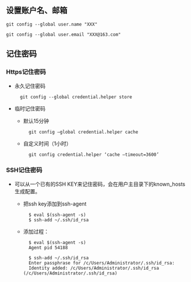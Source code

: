 ## 设置账户名、邮箱

    git config --global user.name "XXX"

	git config --global user.email "XXX@163.com"

## 记住密码

### Https记住密码

- 永久记住密码
  
 		git config --global credential.helper store 

- 临时记住密码

	- 默认15分钟

			git config –global credential.helper cache

	- 自定义时间（1小时）

			git config credential.helper ‘cache –timeout=3600’

### SSH记住密码

- 可以从一个已有的SSH KEY来记住密码，会在用户主目录下的known_hosts生成配置。

	- 把ssh key添加到ssh-agent

			$ eval $(ssh-agent -s)
			$ ssh-add ~/.ssh/id_rsa

	- 添加过程：

			$ eval $(ssh-agent -s)
			Agent pid 54188
			
			$ ssh-add ~/.ssh/id_rsa
			Enter passphrase for /c/Users/Administrator/.ssh/id_rsa:
			Identity added: /c/Users/Administrator/.ssh/id_rsa (/c/Users/Administrator/.ssh/id_rsa)